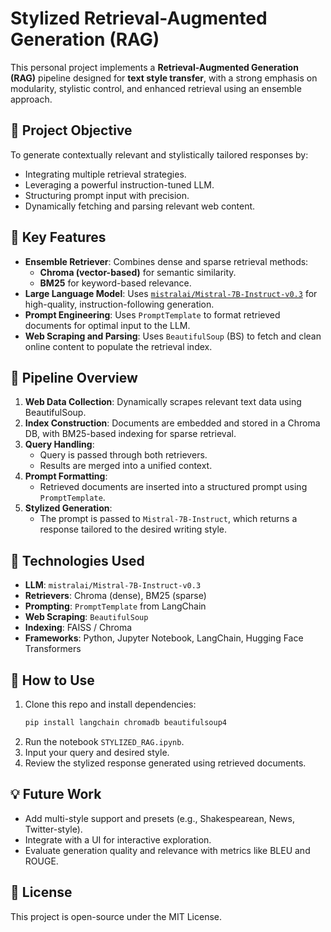 # Stylized Retrieval-Augmented Generation (RAG)

This personal project implements a **Retrieval-Augmented Generation (RAG)** pipeline designed for **text style transfer**, with a strong emphasis on modularity, stylistic control, and enhanced retrieval using an ensemble approach.

## 🎯 Project Objective

To generate contextually relevant and stylistically tailored responses by:
- Integrating multiple retrieval strategies.
- Leveraging a powerful instruction-tuned LLM.
- Structuring prompt input with precision.
- Dynamically fetching and parsing relevant web content.

## 🧠 Key Features

- **Ensemble Retriever**: Combines dense and sparse retrieval methods:
  - **Chroma (vector-based)** for semantic similarity.
  - **BM25** for keyword-based relevance.
- **Large Language Model**: Uses [`mistralai/Mistral-7B-Instruct-v0.3`](https://huggingface.co/mistralai/Mistral-7B-Instruct-v0.3) for high-quality, instruction-following generation.
- **Prompt Engineering**: Uses `PromptTemplate` to format retrieved documents for optimal input to the LLM.
- **Web Scraping and Parsing**: Uses `BeautifulSoup` (BS) to fetch and clean online content to populate the retrieval index.

## 🧪 Pipeline Overview

1. **Web Data Collection**: Dynamically scrapes relevant text data using BeautifulSoup.
2. **Index Construction**: Documents are embedded and stored in a Chroma DB, with BM25-based indexing for sparse retrieval.
3. **Query Handling**:
   - Query is passed through both retrievers.
   - Results are merged into a unified context.
4. **Prompt Formatting**:
   - Retrieved documents are inserted into a structured prompt using `PromptTemplate`.
5. **Stylized Generation**:
   - The prompt is passed to `Mistral-7B-Instruct`, which returns a response tailored to the desired writing style.

## 🔧 Technologies Used

- **LLM**: `mistralai/Mistral-7B-Instruct-v0.3`
- **Retrievers**: Chroma (dense), BM25 (sparse)
- **Prompting**: `PromptTemplate` from LangChain
- **Web Scraping**: `BeautifulSoup`
- **Indexing**: FAISS / Chroma
- **Frameworks**: Python, Jupyter Notebook, LangChain, Hugging Face Transformers

## 🚀 How to Use

1. Clone this repo and install dependencies:
   ```bash
   pip install langchain chromadb beautifulsoup4
   ```
2. Run the notebook `STYLIZED_RAG.ipynb`.
3. Input your query and desired style.
4. Review the stylized response generated using retrieved documents.

## 💡 Future Work

- Add multi-style support and presets (e.g., Shakespearean, News, Twitter-style).
- Integrate with a UI for interactive exploration.
- Evaluate generation quality and relevance with metrics like BLEU and ROUGE.

## 📄 License

This project is open-source under the MIT License.
